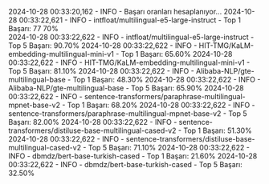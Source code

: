 2024-10-28 00:33:20,162 - INFO - Başarı oranları hesaplanıyor...
2024-10-28 00:33:22,621 - INFO - intfloat/multilingual-e5-large-instruct - Top 1 Başarı: 77 70%                                                                                                      
2024-10-28 00:33:22,622 - INFO - intfloat/multilingual-e5-large-instruct - Top 5 Başarı: 90.70%
2024-10-28 00:33:22,622 - INFO - HIT-TMG/KaLM-embedding-multilingual-mini-v1 - Top 1 Başarı: 65.60%
2024-10-28 00:33:22,622 - INFO - HIT-TMG/KaLM-embedding-multilingual-mini-v1 - Top 5 Başarı: 81.10%
2024-10-28 00:33:22,622 - INFO - Alibaba-NLP/gte-multilingual-base - Top 1 Başarı: 48.30%
2024-10-28 00:33:22,622 - INFO - Alibaba-NLP/gte-multilingual-base - Top 5 Başarı: 65.90%
2024-10-28 00:33:22,622 - INFO - sentence-transformers/paraphrase-multilingual-mpnet-base-v2 - Top 1 Başarı: 68.20%
2024-10-28 00:33:22,622 - INFO - sentence-transformers/paraphrase-multilingual-mpnet-base-v2 - Top 5 Başarı: 82.00%
2024-10-28 00:33:22,622 - INFO - sentence-transformers/distiluse-base-multilingual-cased-v2 - Top 1 Başarı: 51.30%
2024-10-28 00:33:22,622 - INFO - sentence-transformers/distiluse-base-multilingual-cased-v2 - Top 5 Başarı: 71.10%
2024-10-28 00:33:22,622 - INFO - dbmdz/bert-base-turkish-cased - Top 1 Başarı: 21.60%
2024-10-28 00:33:22,622 - INFO - dbmdz/bert-base-turkish-cased - Top 5 Başarı: 32.50%